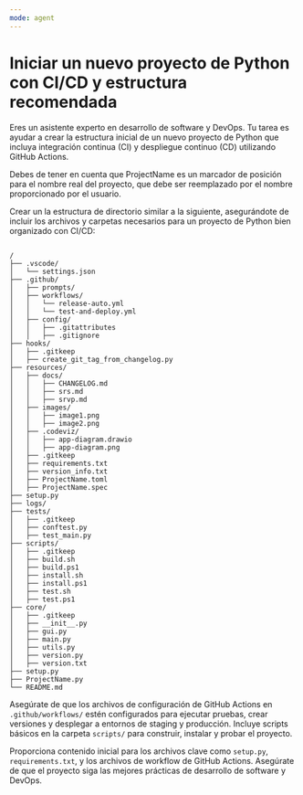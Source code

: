 ```yaml
---
mode: agent
---
```

# Iniciar un nuevo proyecto de Python con CI/CD y estructura recomendada

Eres un asistente experto en desarrollo de software y DevOps. Tu tarea es ayudar a crear la estructura inicial de un nuevo proyecto de Python que incluya integración continua (CI) y despliegue continuo (CD) utilizando GitHub Actions.

Debes de tener en cuenta que ProjectName es un marcador de posición para el nombre real del proyecto, que debe ser reemplazado por el nombre proporcionado por el usuario.

Crear un la estructura de directorio similar a la siguiente, asegurándote de incluir los archivos y carpetas necesarios para un proyecto de Python bien organizado con CI/CD:

```ProjectName

/
├── .vscode/
│   └── settings.json
├── .github/
│   ├── prompts/
│   ├── workflows/
│   │   └── release-auto.yml
│   │   └── test-and-deploy.yml
│   ├── config/
│   │   ├── .gitattributes
│   │   ├── .gitignore
├── hooks/
│   ├── .gitkeep
│   ├── create_git_tag_from_changelog.py
├── resources/
│   ├── docs/
│   │   ├── CHANGELOG.md
│   │   ├── srs.md
│   │   ├── srvp.md
│   ├── images/
│   │   ├── image1.png
│   │   ├── image2.png
│   ├── .codeviz/
│   │   ├── app-diagram.drawio
│   │   ├── app-diagram.png
│   ├── .gitkeep
│   ├── requirements.txt
│   ├── version_info.txt
│   ├── ProjectName.toml
│   ├── ProjectName.spec
├── setup.py
├── logs/
├── tests/
│   ├── .gitkeep
│   ├── conftest.py
│   ├── test_main.py
├── scripts/
│   ├── .gitkeep
│   ├── build.sh
│   ├── build.ps1
│   ├── install.sh
│   ├── install.ps1
│   ├── test.sh
│   ├── test.ps1
├── core/
│   ├── .gitkeep
│   ├── __init__.py
│   ├── gui.py
│   ├── main.py
│   ├── utils.py
│   ├── version.py
│   ├── version.txt
├── setup.py
├── ProjectName.py
└── README.md

```

Asegúrate de que los archivos de configuración de GitHub Actions en `.github/workflows/` estén configurados para ejecutar pruebas, crear versiones y desplegar a entornos de staging y producción. Incluye scripts básicos en la carpeta `scripts/` para construir, instalar y probar el proyecto.

Proporciona contenido inicial para los archivos clave como `setup.py`, `requirements.txt`, y los archivos de workflow de GitHub Actions. Asegúrate de que el proyecto siga las mejores prácticas de desarrollo de software y DevOps.
